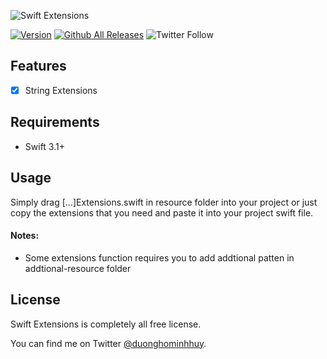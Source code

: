 ![Swift Extensions](https://octodex.github.com/images/puppeteer.png)

[![Version](http://img.shields.io/badge/version-1.0.0-green.svg?style=flat)](https://github.com/duonghominhhuy/swift-extensions)
[![Github All Releases](https://img.shields.io/github/downloads/duonghominhhuy/swift-extensions/total.svg)](https://github.com/duonghominhhuy/swift-extensions)
![Twitter Follow](https://img.shields.io/twitter/follow/duonghominhhuy.svg?style=social&label=Follow)

## Features

- [x] String Extensions

## Requirements

- Swift 3.1+

## Usage

Simply drag [...]Extensions.swift in resource folder into your project or just copy the extensions that you need and paste it into your project swift file.

#### Notes:

- Some extensions function requires you to add addtional patten in addtional-resource folder



## License

Swift Extensions is completely all free license. 

You can find me on Twitter [@duonghominhhuy](https://twitter.com/duonghominhhuy).
